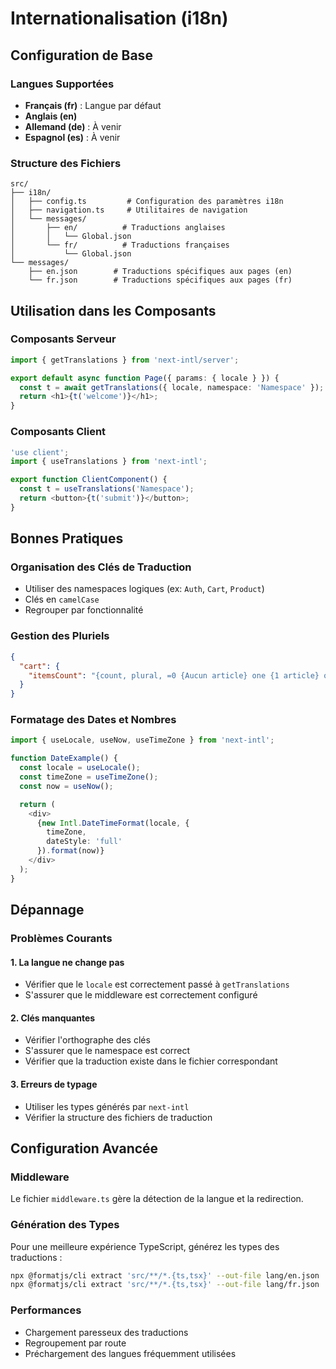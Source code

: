 # Internationalisation (i18n)

## Configuration de Base

### Langues Supportées

- **Français (fr)** : Langue par défaut
- **Anglais (en)**
- **Allemand (de)** : À venir
- **Espagnol (es)** : À venir

### Structure des Fichiers

```
src/
├── i18n/
│   ├── config.ts         # Configuration des paramètres i18n
│   ├── navigation.ts     # Utilitaires de navigation
│   └── messages/
│       ├── en/          # Traductions anglaises
│       │   └── Global.json
│       └── fr/          # Traductions françaises
│           └── Global.json
└── messages/
    ├── en.json        # Traductions spécifiques aux pages (en)
    └── fr.json        # Traductions spécifiques aux pages (fr)
```

## Utilisation dans les Composants

### Composants Serveur

```typescript
import { getTranslations } from 'next-intl/server';

export default async function Page({ params: { locale } }) {
  const t = await getTranslations({ locale, namespace: 'Namespace' });
  return <h1>{t('welcome')}</h1>;
}
```

### Composants Client

```typescript
'use client';
import { useTranslations } from 'next-intl';

export function ClientComponent() {
  const t = useTranslations('Namespace');
  return <button>{t('submit')}</button>;
}
```

## Bonnes Pratiques

### Organisation des Clés de Traduction

- Utiliser des namespaces logiques (ex: `Auth`, `Cart`, `Product`)
- Clés en `camelCase`
- Regrouper par fonctionnalité

### Gestion des Pluriels

```json
{
  "cart": {
    "itemsCount": "{count, plural, =0 {Aucun article} one {1 article} other {# articles}}"
  }
}
```

### Formatage des Dates et Nombres

```typescript
import { useLocale, useNow, useTimeZone } from 'next-intl';

function DateExample() {
  const locale = useLocale();
  const timeZone = useTimeZone();
  const now = useNow();

  return (
    <div>
      {new Intl.DateTimeFormat(locale, {
        timeZone,
        dateStyle: 'full'
      }).format(now)}
    </div>
  );
}
```

## Dépannage

### Problèmes Courants

#### 1. La langue ne change pas

- Vérifier que le `locale` est correctement passé à `getTranslations`
- S'assurer que le middleware est correctement configuré

#### 2. Clés manquantes

- Vérifier l'orthographe des clés
- S'assurer que le namespace est correct
- Vérifier que la traduction existe dans le fichier correspondant

#### 3. Erreurs de typage

- Utiliser les types générés par `next-intl`
- Vérifier la structure des fichiers de traduction

## Configuration Avancée

### Middleware

Le fichier `middleware.ts` gère la détection de la langue et la redirection.

### Génération des Types

Pour une meilleure expérience TypeScript, générez les types des traductions :

```bash
npx @formatjs/cli extract 'src/**/*.{ts,tsx}' --out-file lang/en.json
npx @formatjs/cli extract 'src/**/*.{ts,tsx}' --out-file lang/fr.json
```

### Performances

- Chargement paresseux des traductions
- Regroupement par route
- Préchargement des langues fréquemment utilisées
